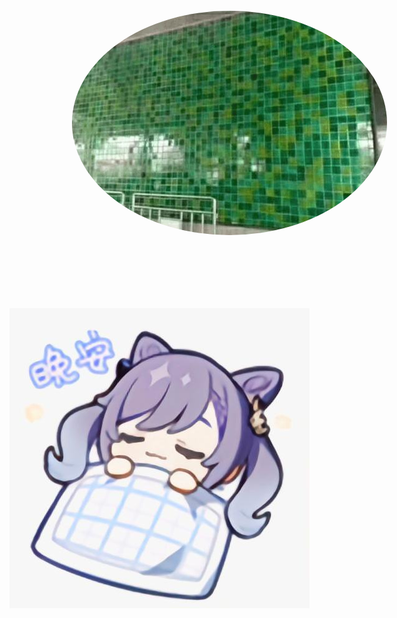 <img src="./img/2.jpg" style="border:1px white;padding:100px;border-radius:50%">

![刻晴-晚安](./img/1.jpeg)
